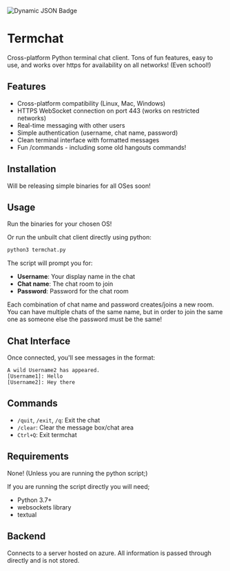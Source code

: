 ![Dynamic JSON Badge](https://img.shields.io/endpoint?url=https://termchat-f9cgabe4ajd9djb9.australiaeast-01.azurewebsites.net/badge.json)

# Termchat

Cross-platform Python terminal chat client. Tons of fun features, easy to use, and works over https for availability on all networks! (Even school!)

## Features

- Cross-platform compatibility (Linux, Mac, Windows)
- HTTPS WebSocket connection on port 443 (works on restricted networks)
- Real-time messaging with other users
- Simple authentication (username, chat name, password)
- Clean terminal interface with formatted messages
- Fun /commands - including some old hangouts commands!

## Installation

Will be releasing simple binaries for all OSes soon!

## Usage

Run the binaries for your chosen OS!

Or run the unbuilt chat client directly using python:
```bash
python3 termchat.py
```

The script will prompt you for:
- **Username**: Your display name in the chat
- **Chat name**: The chat room to join
- **Password**: Password for the chat room

Each combination of chat name and password creates/joins a new room. You can have multiple chats of the same name, but in order to join the same one as someone else the password must be the same!

## Chat Interface

Once connected, you'll see messages in the format:
```
A wild Username2 has appeared.
[Username1]: Hello
[Username2]: Hey there
```

## Commands

- `/quit`, `/exit`, `/q`: Exit the chat
- `/clear`: Clear the message box/chat area
- `Ctrl+Q`: Exit termchat

## Requirements

None! (Unless you are running the python script;)

If you are running the script directly you will need;
- Python 3.7+
- websockets library
- textual

## Backend

Connects to a server hosted on azure. All information is passed through directly and is not stored.
